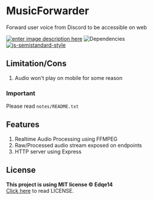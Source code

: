 # MusicForwarder

Forward user voice from Discord to be accessible on web

[![enter image description here](https://img.shields.io/github/license/Edqe14/MusicForwarder?style=for-the-badge)](https://github.com/Edqe14/MusicForwarder/blob/main/LICENSE) ![Dependencies](https://img.shields.io/david/Edqe14/MusicForwarder?style=for-the-badge)  
[![js-semistandard-style](https://raw.githubusercontent.com/standard/semistandard/master/badge.svg)](https://github.com/standard/semistandard)

## Limitation/Cons

 1. Audio won't play on mobile for some reason

### Important

Please read `notes/README.txt`

## Features

 1. Realtime Audio Processing using FFMPEG
 2. Raw/Processed audio stream exposed on endpoints
 3. HTTP server using Express

## License

**This project is using MIT license © Edqe14**  
[Click here](https://github.com/Edqe14/MusicForwarder/blob/main/LICENSE) to read LICENSE.
